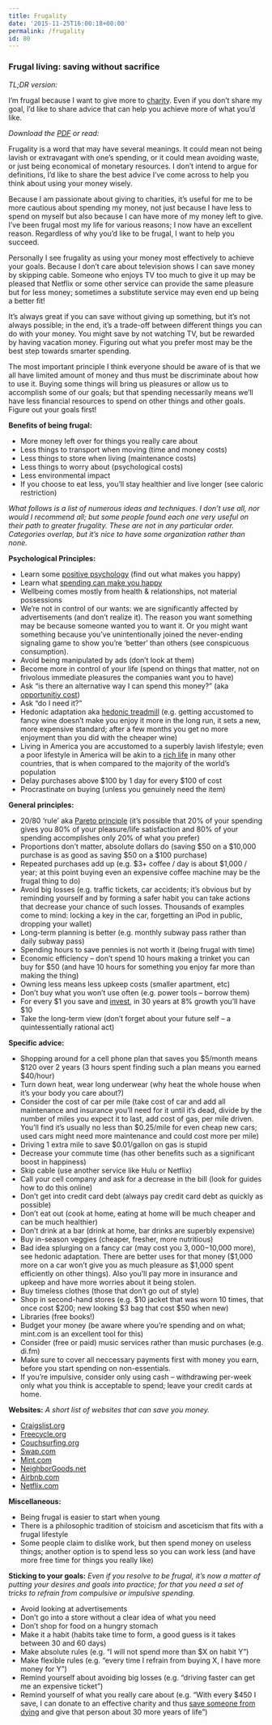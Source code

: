 ```yaml
---
title: Frugality
date: '2015-11-25T16:00:18+00:00'
permalink: /frugality
id: 80
---
```

### Frugal living: saving without sacrifice

*TL;DR version:*

I’m frugal because I want to give more to [charity](http://givewell.org/charities/top-charities). Even if you don’t share my goal, I’d like to share advice that can help you achieve more of what you’d like.

*Download the [PDF](/pdf/frugal.pdf) or read:*

Frugality is a word that may have several meanings. It could mean not being lavish or extravagant with one’s spending, or it could mean avoiding waste, or just being economical of monetary resources. I don’t intend to argue for definitions, I’d like to share the best advice I’ve come across to help you think about using your money wisely.

Because I am passionate about giving to charities, it’s useful for me to be more cautious about spending my money, not just because I have less to spend on myself but also because I can have more of my money left to give. I’ve been frugal most my life for various reasons; I now have an excellent reason. Regardless of why you’d like to be frugal, I want to help you succeed.

Personally I see frugality as using your money most effectively to achieve your goals. Because I don’t care about television shows I can save money by skipping cable. Someone who enjoys TV too much to give it up may be pleased that Netflix or some other service can provide the same pleasure but for less money; sometimes a substitute service may even end up being a better fit!

It’s always great if you can save without giving up something, but it’s not always possible; in the end, it’s a trade-off between different things you can do with your money. You might save by not watching TV, but be rewarded by having vacation money. Figuring out what you prefer most may be the best step towards smarter spending.

The most important principle I think everyone should be aware of is that we all have limited amount of money and thus must be discriminate about how to use it. Buying some things will bring us pleasures or allow us to accomplish some of our goals; but that spending necessarily means we’ll have less financial resources to spend on other things and other goals. Figure out your goals first!

**Benefits of being frugal:**

- More money left over for things you really care about
- Less things to transport when moving (time and money costs)
- Less things to store when living (maintenance costs)
- Less things to worry about (psychological costs)
- Less environmental impact
- If you choose to eat less, you’ll stay healthier and live longer (see caloric restriction)

*What follows is a list of numerous ideas and techniques. I don’t use all, nor would I recommend all; but some people found each one very useful on their path to greater frugality. These are not in any particular order. Categories overlap, but it’s nice to have some organization rather than none.*

**Psychological Principles:**

- Learn some [positive psychology](http://en.wikipedia.org/wiki/Positive_psychology) (find out what makes you happy)
- Learn what [spending can make you happy](http://dunn.psych.ubc.ca/files/2011/04/Journal-of-consumer-psychology.pdf)
- Wellbeing comes mostly from health &amp; relationships, not material possessions
- We’re not in control of our wants: we are significantly affected by advertisements (and don’t realize it). The reason you want something may be because someone wanted you to want it. Or you might want something because you’ve unintentionally joined the never-ending signaling game to show you’re ‘better’ than others (see conspicuous consumption).
- Avoid being manipulated by ads (don’t look at them)
- Become more in control of your life (spend on things that matter, not on frivolous immediate pleasures the companies want you to have)
- Ask “is there an alternative way I can spend this money?” (aka [opportunitiy cost](http://en.wikipedia.org/wiki/Opportunity_cost))
- Ask “do I need it?”
- Hedonic adaptation aka [hedonic treadmill](http://en.wikipedia.org/wiki/Hedonic_treadmill) (e.g. getting accustomed to fancy wine doesn’t make you enjoy it more in the long run, it sets a new, more expensive standard; after a few months you get no more enjoyment than you did with the cheaper wine)
- Living in America you are accustomed to a superbly lavish lifestyle; even a poor lifestyle in America will be akin to a [rich life](http://www.givingwhatwecan.org/resources/how-rich-you-are.php) in many other countries, that is when compared to the majority of the world’s population
- Delay purchases above $100 by 1 day for every $100 of cost
- Procrastinate on buying (unless you genuinely need the item)

**General principles:**

- 20/80 ‘rule’ aka [Pareto principle](http://en.wikipedia.org/wiki/Pareto_principle) (it’s possible that 20% of your spending gives you 80% of your pleasure/life satisfaction and 80% of your spending accomplishes only 20% of what you prefer)
- Proportions don’t matter, absolute dollars do (saving $50 on a $10,000 purchase is as good as saving $50 on a $100 purchase)
- Repeated purchases add up (e.g. $3+ coffee / day is about $1,000 / year; at this point buying even an expensive coffee machine may be the frugal thing to do)
- Avoid big losses (e.g. traffic tickets, car accidents; it’s obvious but by reminding yourself and by forming a safer habit you can take actions that decrease your chance of such losses. Thousands of examples come to mind: locking a key in the car, forgetting an iPod in public, dropping your wallet)
- Long-term planning is better (e.g. monthly subway pass rather than daily subway pass)
- Spending hours to save pennies is not worth it (being frugal with time)
- Economic efficiency – don’t spend 10 hours making a trinket you can buy for $50 (and have 10 hours for something you enjoy far more than making the thing)
- Owning less means less upkeep costs (smaller apartment, etc)
- Don’t buy what you won’t use often (e.g. power tools – borrow them)
- For every $1 you save and [invest](http://www.moneychimp.com/calculator/compound_interest_calculator.htm), in 30 years at 8% growth you’ll have $10
- Take the long-term view (don’t forget about your future self – a quintessentially rational act)

**Specific advice:**

- Shopping around for a cell phone plan that saves you $5/month means $120 over 2 years (3 hours spent finding such a plan means you earned $40/hour)
- Turn down heat, wear long underwear (why heat the whole house when it’s your body you care about?)
- Consider the cost of car per mile (take cost of car and add all maintenance and insurance you’ll need for it until it’s dead, divide by the number of miles you expect it to last, add cost of gas, per mile driven. You’ll find it’s usually no less than $0.25/mile for even cheap new cars; used cars might need more maintenance and could cost more per mile)
- Driving 1 extra mile to save $0.01/gallon on gas is stupid
- Decrease your commute time (has other benefits such as a significant boost in happiness)
- Skip cable (use another service like Hulu or Netflix)
- Call your cell company and ask for a decrease in the bill (look for guides how to do this online)
- Don’t get into credit card debt (always pay credit card debt as quickly as possible)
- Don’t eat out (cook at home, eating at home will be much cheaper and can be much healthier)
- Don’t drink at a bar (drink at home, bar drinks are superbly expensive)
- Buy in-season veggies (cheaper, fresher, more nutritious)
- Bad idea splurging on a fancy car (may cost you $3,000-$10,000 more), see hedonic adaptation. There are better uses for that money ($1,000 more on a car won’t give you as much pleasure as $1,000 spent efficiently on other things). Also you’ll pay more in insurance and upkeep and have more worries about it being stolen.
- Buy timeless clothes (those that don’t go out of style)
- Shop in second-hand stores (e.g. $10 jacket that was worn 10 times, that once cost $200; new looking $3 bag that cost $50 when new)
- Libraries (free books!)
- Budget your money (be aware where you’re spending and on what; mint.com is an excellent tool for this)
- Consider (free or paid) music services rather than music purchases (e.g. di.fm)
- Make sure to cover all neccessary payments first with money you earn, before you start spending on non-essentials.
- If you’re impulsive, consider only using cash – withdrawing per-week only what you think is acceptable to spend; leave your credit cards at home.

**Websites:**
*A short list of websites that can save you money.*

- [Craigslist.org](http://www.Craigslist.org)
- [Freecycle.org](http://www.Freecycle.org)
- [Couchsurfing.org](http://www.Couchsurfing.org)
- [Swap.com](http://www.Swap.com)
- [Mint.com](http://www.Mint.com)
- [NeighborGoods.net](http://www.NeighborGoods.net)
- [Airbnb.com](http://www.Airbnb.com)
- [Netflix.com](http://www.Netflix.com)

**Miscellaneous:**

- Being frugal is easier to start when young
- There is a philosophic tradition of stoicism and asceticism that fits with a frugal lifestyle
- Some people claim to dislike work, but then spend money on useless things; another option is to spend less so you can work less (and have more free time for things you really like)

**Sticking to your goals:**
*Even if you resolve to be frugal, it’s now a matter of putting your desires and goals into practice; for that you need a set of tricks to refrain from compulsive or impulsive spending.*

- Avoid looking at advertisements
- Don’t go into a store without a clear idea of what you need
- Don’t shop for food on a hungry stomach
- Make it a habit (habits take time to form, a good guess is it takes between 30 and 60 days)
- Make absolute rules (e.g. “I will not spend more than $X on habit Y”)
- Make flexible rules (e.g. “every time I refrain from buying X, I have more money for Y”)
- Remind yourself about avoiding big losses (e.g. “driving faster can get me an expensive ticket”)
- Remind yourself of what you really care about (e.g. “With every $450 I save, I can donate to an effective charity and thus [save someone from dying](http://givewell.org/international/top-charities/villagereach) and give that person about 30 more years of life”)
